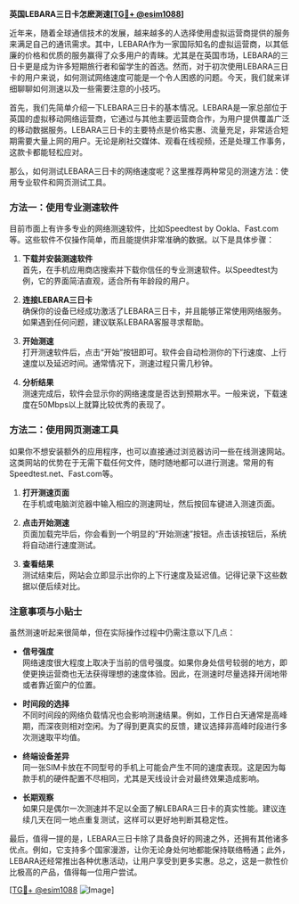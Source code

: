 **英国LEBARA三日卡怎麽測速[[TG💪+ @esim1088](https://t.me/s/esim1088)]**

近年来，随着全球通信技术的发展，越来越多的人选择使用虚拟运营商提供的服务来满足自己的通讯需求。其中，LEBARA作为一家国际知名的虚拟运营商，以其低廉的价格和优质的服务赢得了众多用户的青睐。尤其是在英国市场，LEBARA的三日卡更是成为许多短期旅行者和留学生的首选。然而，对于初次使用LEBARA三日卡的用户来说，如何测试网络速度可能是一个令人困惑的问题。今天，我们就来详细聊聊如何测速以及一些需要注意的小技巧。

首先，我们先简单介绍一下LEBARA三日卡的基本情况。LEBARA是一家总部位于英国的虚拟移动网络运营商，它通过与其他主要运营商合作，为用户提供覆盖广泛的移动数据服务。LEBARA三日卡的主要特点是价格实惠、流量充足，非常适合短期需要大量上网的用户。无论是刷社交媒体、观看在线视频，还是处理工作事务，这款卡都能轻松应对。

那么，如何测试LEBARA三日卡的网络速度呢？这里推荐两种常见的测速方法：使用专业软件和网页测试工具。

### 方法一：使用专业测速软件

目前市面上有许多专业的网络测速软件，比如Speedtest by Ookla、Fast.com等。这些软件不仅操作简单，而且能提供非常准确的数据。以下是具体步骤：

1. **下载并安装测速软件**  
   首先，在手机应用商店搜索并下载你信任的专业测速软件。以Speedtest为例，它的界面简洁直观，适合所有年龄段的用户。

2. **连接LEBARA三日卡**  
   确保你的设备已经成功激活了LEBARA三日卡，并且能够正常使用网络服务。如果遇到任何问题，建议联系LEBARA客服寻求帮助。

3. **开始测速**  
   打开测速软件后，点击“开始”按钮即可。软件会自动检测你的下行速度、上行速度以及延迟时间。通常情况下，测速过程只需几秒钟。

4. **分析结果**  
   测速完成后，软件会显示你的网络速度是否达到预期水平。一般来说，下载速度在50Mbps以上就算比较优秀的表现了。

### 方法二：使用网页测速工具

如果你不想安装额外的应用程序，也可以直接通过浏览器访问一些在线测速网站。这类网站的优势在于无需下载任何文件，随时随地都可以进行测速。常用的有Speedtest.net、Fast.com等。

1. **打开测速页面**  
   在手机或电脑浏览器中输入相应的测速网址，然后按回车键进入测速页面。

2. **点击开始测速**  
   页面加载完毕后，你会看到一个明显的“开始测速”按钮。点击该按钮后，系统将自动进行速度测试。

3. **查看结果**  
   测试结束后，网站会立即显示出你的上下行速度及延迟值。记得记录下这些数据以便后续对比。

### 注意事项与小贴士

虽然测速听起来很简单，但在实际操作过程中仍需注意以下几点：

- **信号强度**  
  网络速度很大程度上取决于当前的信号强度。如果你身处信号较弱的地方，即使更换运营商也无法获得理想的速度体验。因此，在测速时尽量选择开阔地带或者靠近窗户的位置。

- **时间段的选择**  
  不同时间段的网络负载情况也会影响测速结果。例如，工作日白天通常是高峰期，而深夜则相对空闲。为了得到更真实的反馈，建议选择非高峰时段进行多次测速取平均值。

- **终端设备差异**  
  同一张SIM卡放在不同型号的手机上可能会产生不同的速度表现。这是因为每款手机的硬件配置不尽相同，尤其是天线设计会对最终效果造成影响。

- **长期观察**  
  如果只是偶尔一次测速并不足以全面了解LEBARA三日卡的真实性能。建议连续几天在同一地点重复测试，这样可以更好地判断其稳定性。

最后，值得一提的是，LEBARA三日卡除了具备良好的网速之外，还拥有其他诸多优点。例如，它支持多个国家漫游，让你无论身处何地都能保持联络畅通；此外，LEBARA还经常推出各种优惠活动，让用户享受到更多实惠。总之，这是一款性价比极高的产品，值得每一位用户尝试。

[[TG💪+ @esim1088](https://t.me/s/esim1088) ![Image](https://i.postimg.cc/4NQfJmqS/Snipaste-2025-05-13-00-14-12.png)]